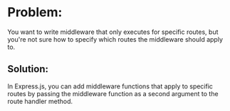 
# Problem:
You want to write middleware that only executes for specific routes, but you're not sure how to specify which routes the middleware should apply to.

## Solution:
In Express.js, you can add middleware functions that apply to specific routes by passing the middleware function as a second argument to 
the route handler method. 
